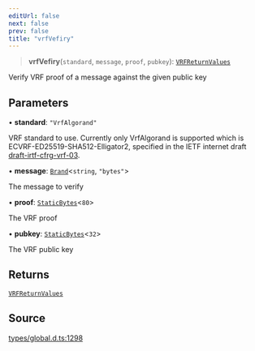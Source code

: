 ```yaml
---
editUrl: false
next: false
prev: false
title: "vrfVefiry"
---
```


> **vrfVefiry**(`standard`, `message`, `proof`, `pubkey`): [`VRFReturnValues`](../type-aliases/VRFReturnValues.md)

Verify VRF proof of a message against the given public key

## Parameters

• **standard**: `"VrfAlgorand"`

VRF standard to use. Currently only VrfAlgorand is supported which is ECVRF-ED25519-SHA512-Elligator2, specified in the IETF internet draft [draft-irtf-cfrg-vrf-03](https://datatracker.ietf.org/doc/draft-irtf-cfrg-vrf/03/).

• **message**: [`Brand`](../type-aliases/Brand.md)\<`string`, `"bytes"`\>

The message to verify

• **proof**: [`StaticBytes`](../type-aliases/StaticBytes.md)\<`80`\>

The VRF proof

• **pubkey**: [`StaticBytes`](../type-aliases/StaticBytes.md)\<`32`\>

The VRF public key

## Returns

[`VRFReturnValues`](../type-aliases/VRFReturnValues.md)

## Source

[types/global.d.ts:1298](https://github.com/algorandfoundation/tealscript/blob/18ba30a9/types/global.d.ts#L1298)
